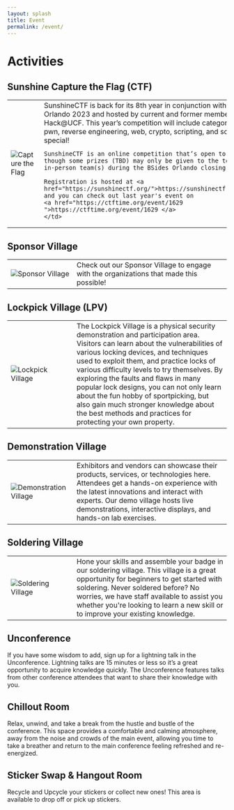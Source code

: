 ```yaml
---
layout: splash
title: Event
permalink: /event/
---
```

# Activities
## Sunshine Capture the Flag (CTF)
<table style="width:100%">
    <td style="width:30%">
      <img src="/assets/images/ctf.jpg" alt="Capture the Flag">
      </td>
    <td>
    SunshineCTF is back for its 8th year in conjunction with BSides Orlando 2023 and hosted by current and former members of Hack@UCF. This year’s competition will include categories like pwn, reverse engineering, web, crypto, scripting, and something special!

    SunshineCTF is an online competition that’s open to anyone, though some prizes (TBD) may only be given to the top-ranked in-person team(s) during the BSides Orlando closing ceremony.

    Registration is hosted at <a href="https://sunshinectf.org/">https://sunshinectf.org/</a>, and you can check out last year's event on
    <a href="https://ctftime.org/event/1629 ">https://ctftime.org/event/1629 </a>
    </td>
</table>


## Sponsor Village
<table style="width:100%">
    <td style="width:30%">
      <img src="/assets/images/sponsor.jpg" alt="Sponsor Village">
      </td>
    <td>
    Check out our Sponsor Village to engage with the organizations that made this possible!
    </td>
</table>


## Lockpick Village (LPV)
<table style="width:100%">
    <td style="width:30%">
      <img src="/assets/images/lpv.jpg" alt="Lockpick Village">
      </td>
    <td>
      The Lockpick Village is a physical security demonstration and participation area. Visitors can learn about the vulnerabilities of various locking devices, and techniques used to exploit them, and practice locks of various difficulty levels to try themselves. By exploring the faults and flaws in many popular lock designs, you can not only learn about the fun hobby of sportpicking, but also gain much stronger knowledge about the best methods and practices for protecting your own property.
    </td>
</table>

## Demonstration Village
<table style="width:100%">
    <td style="width:30%">
      <img src="/assets/images/demos.png" alt="Demonstration Village">
      </td>
    <td>
      Exhibitors and vendors can showcase their products, services, or technologies here. Attendees get a hands-on experience with the latest innovations and interact with experts. Our demo village hosts live demonstrations, interactive displays, and hands-on lab exercises.
    </td>
</table>

## Soldering Village
<table style="width:100%">
    <td style="width:30%">
      <img src="/assets/images/soldering.jpg" alt="Soldering Village">
      </td>
    <td>
      Hone your skills and assemble your badge in our soldering village. This village is a great opportunity for beginners to get started with soldering. Never soldered before? No worries, we have staff available to assist you whether you're looking to learn a new skill or to improve your existing knowledge.
    </td>
</table>

## Unconference
If you have some wisdom to add, sign up for a lightning talk in the Unconference. Lightning talks are 15 minutes or less so it’s a great opportunity to acquire knowledge quickly. The Unconference features talks from other conference attendees that want to share their knowledge with you.

## Chillout Room
Relax, unwind, and take a break from the hustle and bustle of the conference. This space provides a comfortable and calming atmosphere, away from the noise and crowds of the main event, allowing you time to take a breather and return to the main conference feeling refreshed and re-energized.

## Sticker Swap & Hangout Room
Recycle and Upcycle your stickers or collect new ones! This area is available to drop off or pick up stickers.
